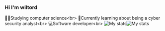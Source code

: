 ### Hi I'm wiltord 
🧑‍💻Studying computer science<br\>
🔐Currently learning about being a cyber security analyst<br\>
💻Software developer<br\>
![My stats](https://github-readme-stats.vercel.app/api?username=Wiltord-Ichingwa&show=reviews,discussions_started,discussions_answered,prs_merged,prs_merged_percentage)![My stats](https://github-readme-stats.vercel.app/api?username=Wiltord-Ichingwa&theme=transparent&show_icons=true)
